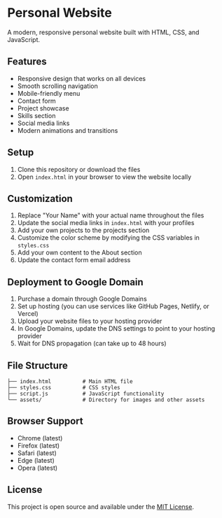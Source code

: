 # Personal Website

A modern, responsive personal website built with HTML, CSS, and JavaScript.

## Features

- Responsive design that works on all devices
- Smooth scrolling navigation
- Mobile-friendly menu
- Contact form
- Project showcase
- Skills section
- Social media links
- Modern animations and transitions

## Setup

1. Clone this repository or download the files
2. Open `index.html` in your browser to view the website locally

## Customization

1. Replace "Your Name" with your actual name throughout the files
2. Update the social media links in `index.html` with your profiles
3. Add your own projects to the projects section
4. Customize the color scheme by modifying the CSS variables in `styles.css`
5. Add your own content to the About section
6. Update the contact form email address

## Deployment to Google Domain

1. Purchase a domain through Google Domains
2. Set up hosting (you can use services like GitHub Pages, Netlify, or Vercel)
3. Upload your website files to your hosting provider
4. In Google Domains, update the DNS settings to point to your hosting provider
5. Wait for DNS propagation (can take up to 48 hours)

## File Structure

```
├── index.html          # Main HTML file
├── styles.css          # CSS styles
├── script.js           # JavaScript functionality
└── assets/             # Directory for images and other assets
```

## Browser Support

- Chrome (latest)
- Firefox (latest)
- Safari (latest)
- Edge (latest)
- Opera (latest)

## License

This project is open source and available under the [MIT License](LICENSE). 